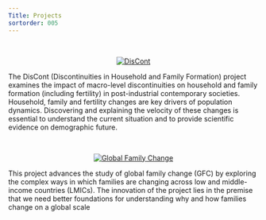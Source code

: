 ```yaml
---
Title: Projects
sortorder: 005
---
```


</br>

<p style="text-align:center;">
<a href="http://users.ox.ac.uk/~nuff0078/DisCont/" target="_blank" title="">  
<img "image" src="../../images/DisCont_logo_long.jpg" alt="DisCont" style="width=1280px  height=228px">
</a>
</p>

The DisCont (Discontinuities in Household and Family Formation) project examines the impact of macro-level discontinuities on household and family formation (including fertility) in post-industrial contemporary societies. Household, family and fertility changes are key drivers of population dynamics. Discovering and explaining the velocity of these changes is essential to understand the current situation and to provide scientific evidence on demographic future.

</br>

<p style="text-align:center;">
<a href="http://web.sas.upenn.edu/gfc/" target="_blank" title="">  
<img "image" src="../../images/Global_Family_Change_logo.png" alt="Global Family Change" style="width=690px  height=100px">
</a>
</p>

This project advances the study of global family change (GFC) by exploring the complex ways in which families are changing across low and middle-income countries (LMICs). The innovation of the project lies in the premise that we need better foundations for understanding why and how families change on a global scale

</br>
